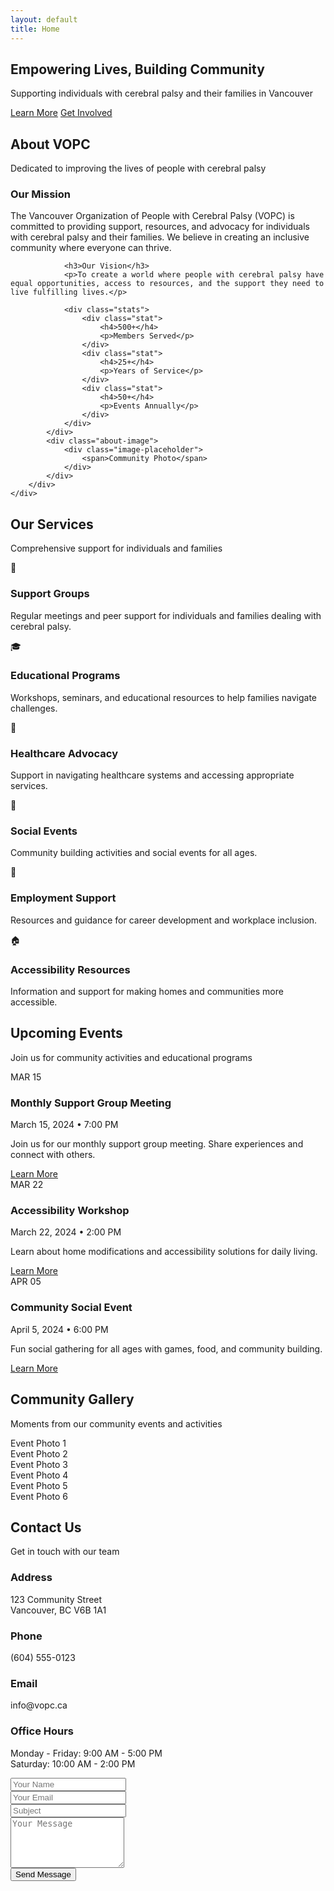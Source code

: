 ```yaml
---
layout: default
title: Home
---
```


<!-- Hero Section -->
<section id="home" class="hero">
    <div class="hero-content">
        <div class="container">
            <h2 class="hero-title">Empowering Lives, Building Community</h2>
            <p class="hero-subtitle">Supporting individuals with cerebral palsy and their families in Vancouver</p>
            <div class="hero-buttons">
                <a href="#about" class="btn btn-primary">Learn More</a>
                <a href="#contact" class="btn btn-secondary">Get Involved</a>
            </div>
        </div>
    </div>
    <div class="hero-image">
        <div class="hero-overlay"></div>
    </div>
</section>

<!-- About Section -->
<section id="about" class="about">
    <div class="container">
        <div class="section-header">
            <h2>About VOPC</h2>
            <p>Dedicated to improving the lives of people with cerebral palsy</p>
        </div>
        <div class="about-content">
            <div class="about-text">
                <h3>Our Mission</h3>
                <p>The Vancouver Organization of People with Cerebral Palsy (VOPC) is committed to providing support, resources, and advocacy for individuals with cerebral palsy and their families. We believe in creating an inclusive community where everyone can thrive.</p>
                
                <h3>Our Vision</h3>
                <p>To create a world where people with cerebral palsy have equal opportunities, access to resources, and the support they need to live fulfilling lives.</p>
                
                <div class="stats">
                    <div class="stat">
                        <h4>500+</h4>
                        <p>Members Served</p>
                    </div>
                    <div class="stat">
                        <h4>25+</h4>
                        <p>Years of Service</p>
                    </div>
                    <div class="stat">
                        <h4>50+</h4>
                        <p>Events Annually</p>
                    </div>
                </div>
            </div>
            <div class="about-image">
                <div class="image-placeholder">
                    <span>Community Photo</span>
                </div>
            </div>
        </div>
    </div>
</section>

<!-- Services Section -->
<section id="services" class="services">
    <div class="container">
        <div class="section-header">
            <h2>Our Services</h2>
            <p>Comprehensive support for individuals and families</p>
        </div>
        <div class="services-grid">
            <div class="service-card">
                <div class="service-icon">
                    <span>👥</span>
                </div>
                <h3>Support Groups</h3>
                <p>Regular meetings and peer support for individuals and families dealing with cerebral palsy.</p>
            </div>
            <div class="service-card">
                <div class="service-icon">
                    <span>🎓</span>
                </div>
                <h3>Educational Programs</h3>
                <p>Workshops, seminars, and educational resources to help families navigate challenges.</p>
            </div>
            <div class="service-card">
                <div class="service-icon">
                    <span>🏥</span>
                </div>
                <h3>Healthcare Advocacy</h3>
                <p>Support in navigating healthcare systems and accessing appropriate services.</p>
            </div>
            <div class="service-card">
                <div class="service-icon">
                    <span>🎉</span>
                </div>
                <h3>Social Events</h3>
                <p>Community building activities and social events for all ages.</p>
            </div>
            <div class="service-card">
                <div class="service-icon">
                    <span>💼</span>
                </div>
                <h3>Employment Support</h3>
                <p>Resources and guidance for career development and workplace inclusion.</p>
            </div>
            <div class="service-card">
                <div class="service-icon">
                    <span>🏠</span>
                </div>
                <h3>Accessibility Resources</h3>
                <p>Information and support for making homes and communities more accessible.</p>
            </div>
        </div>
    </div>
</section>

<!-- Events Section -->
<section id="events" class="events">
    <div class="container">
        <div class="section-header">
            <h2>Upcoming Events</h2>
            <p>Join us for community activities and educational programs</p>
        </div>
        <div class="events-grid">
            <div class="event-card">
                <div class="event-date">
                    <span class="month">MAR</span>
                    <span class="day">15</span>
                </div>
                <div class="event-content">
                    <h3>Monthly Support Group Meeting</h3>
                    <p class="event-time">March 15, 2024 • 7:00 PM</p>
                    <p class="event-description">Join us for our monthly support group meeting. Share experiences and connect with others.</p>
                    <a href="#" class="event-link">Learn More</a>
                </div>
            </div>
            <div class="event-card">
                <div class="event-date">
                    <span class="month">MAR</span>
                    <span class="day">22</span>
                </div>
                <div class="event-content">
                    <h3>Accessibility Workshop</h3>
                    <p class="event-time">March 22, 2024 • 2:00 PM</p>
                    <p class="event-description">Learn about home modifications and accessibility solutions for daily living.</p>
                    <a href="#" class="event-link">Learn More</a>
                </div>
            </div>
            <div class="event-card">
                <div class="event-date">
                    <span class="month">APR</span>
                    <span class="day">05</span>
                </div>
                <div class="event-content">
                    <h3>Community Social Event</h3>
                    <p class="event-time">April 5, 2024 • 6:00 PM</p>
                    <p class="event-description">Fun social gathering for all ages with games, food, and community building.</p>
                    <a href="#" class="event-link">Learn More</a>
                </div>
            </div>
        </div>
    </div>
</section>

<!-- Gallery Section -->
<section id="gallery" class="gallery">
    <div class="container">
        <div class="section-header">
            <h2>Community Gallery</h2>
            <p>Moments from our community events and activities</p>
        </div>
        <div class="gallery-grid">
            <div class="gallery-item">
                <div class="gallery-placeholder">
                    <span>Event Photo 1</span>
                </div>
            </div>
            <div class="gallery-item">
                <div class="gallery-placeholder">
                    <span>Event Photo 2</span>
                </div>
            </div>
            <div class="gallery-item">
                <div class="gallery-placeholder">
                    <span>Event Photo 3</span>
                </div>
            </div>
            <div class="gallery-item">
                <div class="gallery-placeholder">
                    <span>Event Photo 4</span>
                </div>
            </div>
            <div class="gallery-item">
                <div class="gallery-placeholder">
                    <span>Event Photo 5</span>
                </div>
            </div>
            <div class="gallery-item">
                <div class="gallery-placeholder">
                    <span>Event Photo 6</span>
                </div>
            </div>
        </div>
    </div>
</section>

<!-- Contact Section -->
<section id="contact" class="contact">
    <div class="container">
        <div class="section-header">
            <h2>Contact Us</h2>
            <p>Get in touch with our team</p>
        </div>
        <div class="contact-content">
            <div class="contact-info">
                <div class="contact-item">
                    <h3>Address</h3>
                    <p>123 Community Street<br>Vancouver, BC V6B 1A1</p>
                </div>
                <div class="contact-item">
                    <h3>Phone</h3>
                    <p>(604) 555-0123</p>
                </div>
                <div class="contact-item">
                    <h3>Email</h3>
                    <p>info@vopc.ca</p>
                </div>
                <div class="contact-item">
                    <h3>Office Hours</h3>
                    <p>Monday - Friday: 9:00 AM - 5:00 PM<br>Saturday: 10:00 AM - 2:00 PM</p>
                </div>
            </div>
            <div class="contact-form">
                <form>
                    <div class="form-group">
                        <input type="text" placeholder="Your Name" required>
                    </div>
                    <div class="form-group">
                        <input type="email" placeholder="Your Email" required>
                    </div>
                    <div class="form-group">
                        <input type="text" placeholder="Subject" required>
                    </div>
                    <div class="form-group">
                        <textarea placeholder="Your Message" rows="5" required></textarea>
                    </div>
                    <button type="submit" class="btn btn-primary">Send Message</button>
                </form>
            </div>
        </div>
    </div>
</section>

